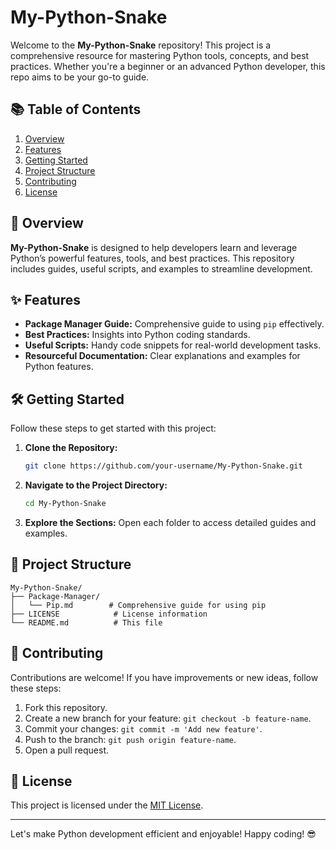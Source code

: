 # My-Python-Snake

Welcome to the **My-Python-Snake** repository! This project is a comprehensive resource for mastering Python tools, concepts, and best practices. Whether you're a beginner or an advanced Python developer, this repo aims to be your go-to guide.

## 📚 Table of Contents
1. [Overview](#overview)
2. [Features](#features)
3. [Getting Started](#getting-started)
4. [Project Structure](#project-structure)
5. [Contributing](#contributing)
6. [License](#license)

## 🚀 Overview
**My-Python-Snake** is designed to help developers learn and leverage Python’s powerful features, tools, and best practices. This repository includes guides, useful scripts, and examples to streamline development.

## ✨ Features
- **Package Manager Guide:** Comprehensive guide to using `pip` effectively.
- **Best Practices:** Insights into Python coding standards.
- **Useful Scripts:** Handy code snippets for real-world development tasks.
- **Resourceful Documentation:** Clear explanations and examples for Python features.

## 🛠 Getting Started
Follow these steps to get started with this project:

1. **Clone the Repository:**
   ```bash
   git clone https://github.com/your-username/My-Python-Snake.git
   ```

2. **Navigate to the Project Directory:**
   ```bash
   cd My-Python-Snake
   ```

3. **Explore the Sections:**
   Open each folder to access detailed guides and examples.

## 📂 Project Structure
```
My-Python-Snake/
├── Package-Manager/
│   └── Pip.md        # Comprehensive guide for using pip
├── LICENSE            # License information
└── README.md          # This file
```

## 🤝 Contributing
Contributions are welcome! If you have improvements or new ideas, follow these steps:

1. Fork this repository.
2. Create a new branch for your feature: `git checkout -b feature-name`.
3. Commit your changes: `git commit -m 'Add new feature'`.
4. Push to the branch: `git push origin feature-name`.
5. Open a pull request.

## 📜 License
This project is licensed under the [MIT License](./LICENSE).

---
Let's make Python development efficient and enjoyable! Happy coding! 😎

